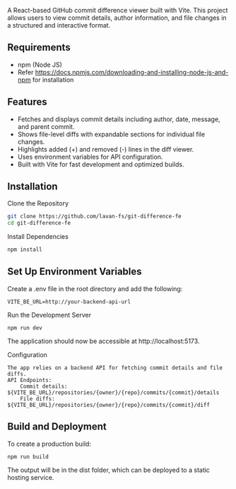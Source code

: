 A React-based GitHub commit difference viewer built with Vite. This project allows users to view commit details, author information, and file changes in a structured and interactive format.

## Requirements
- npm (Node JS) 
- Refer https://docs.npmjs.com/downloading-and-installing-node-js-and-npm for installation
## Features

- Fetches and displays commit details including author, date, message, and parent commit.
- Shows file-level diffs with expandable sections for individual file changes.
- Highlights added (+) and removed (-) lines in the diff viewer.
- Uses environment variables for API configuration.
- Built with Vite for fast development and optimized builds.

## Installation

Clone the Repository

```bash 
git clone https://github.com/lavan-fs/git-difference-fe
cd git-difference-fe
```

Install Dependencies
```bash
npm install
```
## Set Up Environment Variables
Create a .env file in the root directory and add the following:
```
VITE_BE_URL=http://your-backend-api-url
```


Run the Development Server

    npm run dev
The application should now be accessible at http://localhost:5173.

Configuration

    The app relies on a backend API for fetching commit details and file diffs.
    API Endpoints:
        Commit details: ${VITE_BE_URL}/repositories/{owner}/{repo}/commits/{commit}/details
        File diffs: ${VITE_BE_URL}/repositories/{owner}/{repo}/commits/{commit}/diff

## Build and Deployment

To create a production build:
```
npm run build
```
The output will be in the dist folder, which can be deployed to a static hosting service.